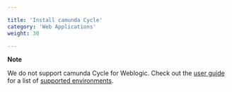 ```yaml
---

title: 'Install camunda Cycle'
category: 'Web Applications'
weight: 30

---
```


<div class="alert alert-warning">
  <p><strong>Note</strong></p>
  <p>We do not support camunda Cycle for Weblogic. Check out the <a href="ref:/guides/user-guide/">user guide</a> for a list of <a href="ref:/guides/user-guide/#introduction-supported-environments">supported environments</a>.</p>
</div>
